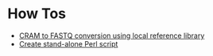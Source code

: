 # How Tos

* [CRAM to FASTQ conversion using local reference library](cram2fastq.md)
* [Create stand-alone Perl script](perl_standalone.md)
